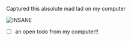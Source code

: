 Captured this absolute mad lad on my computer

![INSANE](https://media.giphy.com/media/sJWNLTclcvVmw/giphy.gif)

- [ ] an open todo from my computer!!